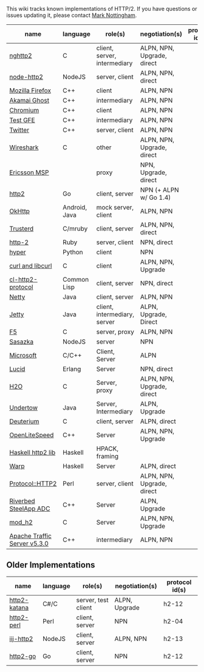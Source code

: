 This wiki tracks known implementations of HTTP/2. If you have questions or issues updating it, please contact [Mark Nottingham](mailto:mnot@mnot.net).

name | language | role(s) | negotiation(s) | protocol id(s)
--- | --- | --- | --- | ---
[nghttp2](https://nghttp2.org) | C | client, server, intermediary | ALPN, NPN, Upgrade, direct | 
[node-http2](https://github.com/molnarg/node-http2) | NodeJS | server, client | ALPN, NPN, direct | 
[Mozilla Firefox](https://wiki.mozilla.org/Networking/http2) | C++ | client | ALPN, NPN | 
[Akamai Ghost](Akamaighost) | C++ | intermediary | ALPN, NPN | 
[Chromium](https://sites.google.com/a/chromium.org/dev/spdy/http2) | C++ | client | ALPN, NPN | 
[Test GFE](testgfe) | C++ | intermediary | ALPN, NPN | 
[Twitter](https://twitter.com/) | C++ | server, client | ALPN, NPN | 
[Wireshark](https://bugs.wireshark.org/bugzilla/show_bug.cgi?id=9042) | C | other | ALPN, NPN, Upgrade, direct | 
[Ericsson MSP](EricssonMSP) | | proxy | NPN, Upgrade, direct | 
[http2](https://github.com/bradfitz/http2) | Go | client, server | NPN (+ ALPN w/ Go 1.4)   | 
[OkHttp](https://github.com/square/okhttp) | Android, Java | mock server, client | ALPN, NPN | 
[Trusterd](https://github.com/matsumoto-r/trusterd) | C/mruby | client, server | ALPN, NPN, direct | 
[http-2](https://github.com/igrigorik/http-2) | Ruby | server, client | NPN, direct | 
[hyper](https://github.com/lukasa/hyper) | Python | client | NPN |  
[curl and libcurl](http://curl.haxx.se/) | C | client | ALPN, NPN, Upgrade | 
[cl-http2-protocol](https://github.com/akamai/cl-http2-protocol) | Common Lisp | client, server | NPN, direct | 
[Netty](http://netty.io/) | Java | client, server | ALPN, NPN | 
[Jetty](http://git.eclipse.org/c/jetty/org.eclipse.jetty.project.git/tree/?h=master) | Java | client, intermediary, server | ALPN, Upgrade, Direct | 
[F5](F5)| C | server, proxy | ALPN, NPN | 
[Sasazka](https://github.com/summerwind/sasazka) | NodeJS | server | NPN | 
[Microsoft](https://github.com/http2/http2-spec/wiki/Microsoft-HTTP-2-Prototype) | C/C++ | Client, Server | ALPN | 
[Lucid](https://github.com/tatsuhiro-t/lucid) | Erlang | Server | NPN, direct | 
[H2O](https://github.com/kazuho/h2o) | C | Server, proxy | ALPN, NPN, Upgrade, direct | 
[Undertow](https://http2.undertow.io) | Java | Server, Intermediary | ALPN, Upgrade | 
[Deuterium](http://robbysimpson.com/deuterium) | C | client, server | ALPN, direct | 
[OpenLiteSpeed](http://open.litespeedtech.com) | C++ | Server | ALPN, NPN, Upgrade | 
[Haskell http2 lib](http://hackage.haskell.org/package/http2) | Haskell | HPACK, framing | | 
[Warp](http://hackage.haskell.org/package/warp) | Haskell | Server | ALPN, direct | 
[Protocol::HTTP2](https://github.com/vlet/p5-Protocol-HTTP2) | Perl | server, client | ALPN, NPN, Upgrade, direct | 
[Riverbed SteelApp ADC](http://www.riverbed.com/products/application-delivery-performance/load-balancer.html) | C++ | Server | ALPN, Upgrade | 
[mod_h2](https://icing.github.io/mod_h2/) | C | Server | ALPN, NPN, Upgrade | 
[Apache Traffic Server v5.3.0](http://trafficserver.apache.org/) | C++ | intermediary | ALPN, NPN | 

## Older Implementations

name | language | role(s) | negotiation(s) | protocol id(s)
--- | --- | --- | --- | ---
[http2-katana](https://github.com/MSOpenTech/http2-katana) | C#/C | server, test client | ALPN, Upgrade | h2-12
[http2-perl](https://github.com/sludin/http2-perl) | Perl | client, server | NPN | h2-04
[iij-http2](https://github.com/shigeki/interop-iij-http2) | NodeJS | client, server| ALPN, NPN | h2-13
[http2-go](https://github.com/Jxck/http2) | Go | client, server | NPN | h2-12